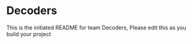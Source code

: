 # Decoders
This is the initiated README for team Decoders, Please edit this as you build your project
